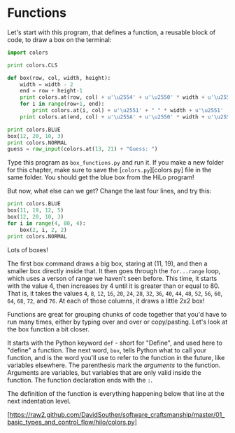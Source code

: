 # Functions

Let's start with this program, that defines a function, a reusable block of
code, to draw a box on the terminal:

```python
import colors

print colors.CLS

def box(row, col, width, height):
    width = width - 2
    end = row + height-1
    print colors.at(row, col) + u'\u2554' + u'\u2550' * width + u'\u2557'
    for i in range(row+1, end):
        print colors.at(i, col) + u'\u2551' + " " * width + u'\u2551'
    print colors.at(end, col) + u'\u255A' + u'\u2550' * width + u'\u255D'

print colors.BLUE
box(12, 20, 10, 3)
print colors.NORMAL
guess = raw_input(colors.at(13, 21) + "Guess: ")
```

Type this program as `box_functions.py` and run it. If you make a new folder for
this chapter, make sure to save the [`colors.py`][colors.py] file in the same
folder. You should get the blue box from the HiLo program!

But now, what else can we get? Change the last four lines, and try this:

```python
print colors.BLUE
box(11, 19, 12, 5)
box(12, 20, 10, 3)
for i in range(4, 80, 4):
    box(2, i, 2, 2)
print colors.NORMAL
```

Lots of boxes!

The first box command draws a big box, staring at (11, 19), and then a smaller
box directly inside that. It then goes through the `for...range` loop, which
uses a verson of range we haven't seen before. This time, it starts with the
value 4, then increases by 4 until it is greater than or equal to 80. That is,
it takes the values `4`, `8`, `12`, `16`, `20`, `24`, `28`, `32`, `36`, `40`,
`44`, `48`, `52`, `56`, `60`, `64`, `68`, `72`, and `76`. At each of those
columns, it draws a little 2x2 box!

Functions are great for grouping chunks of code together that you'd have to
run many times, either by typing over and over or copy/pasting. Let's look at
the box function a bit closer.

It starts with the Python keyword `def` - short for "Define", and used here to
"define" a function. The next word, `box`, tells Python what to call your
function, and is the word you'll use to refer to the function in the future,
like variables elsewhere. The parenthesis mark the *arguments* to the function.
Arguments are variables, but variables that are only valid inside the function.
The function declaration ends with the `:`.

The definition of the function is everything happening below that line at the
next indentation level.

[https://raw2.github.com/DavidSouther/software_craftsmanship/master/01_basic_types_and_control_flow/hilo/colors.py]